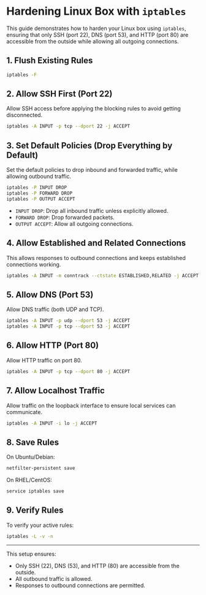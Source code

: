 
# Hardening Linux Box with `iptables`

This guide demonstrates how to harden your Linux box using `iptables`, ensuring that only SSH (port 22), DNS (port 53), and HTTP (port 80) are accessible from the outside while allowing all outgoing connections.

## 1. Flush Existing Rules

```bash
iptables -F
```

## 2. Allow SSH First (Port 22)

Allow SSH access before applying the blocking rules to avoid getting disconnected.

```bash
iptables -A INPUT -p tcp --dport 22 -j ACCEPT
```

## 3. Set Default Policies (Drop Everything by Default)

Set the default policies to drop inbound and forwarded traffic, while allowing outbound traffic.

```bash
iptables -P INPUT DROP
iptables -P FORWARD DROP
iptables -P OUTPUT ACCEPT
```

- `INPUT DROP`: Drop all inbound traffic unless explicitly allowed.
- `FORWARD DROP`: Drop forwarded packets.
- `OUTPUT ACCEPT`: Allow all outgoing connections.

## 4. Allow Established and Related Connections

This allows responses to outbound connections and keeps established connections working.

```bash
iptables -A INPUT -m conntrack --ctstate ESTABLISHED,RELATED -j ACCEPT
```

## 5. Allow DNS (Port 53)

Allow DNS traffic (both UDP and TCP).

```bash
iptables -A INPUT -p udp --dport 53 -j ACCEPT
iptables -A INPUT -p tcp --dport 53 -j ACCEPT
```

## 6. Allow HTTP (Port 80)

Allow HTTP traffic on port 80.

```bash
iptables -A INPUT -p tcp --dport 80 -j ACCEPT
```

## 7. Allow Localhost Traffic

Allow traffic on the loopback interface to ensure local services can communicate.

```bash
iptables -A INPUT -i lo -j ACCEPT
```

## 8. Save Rules

On Ubuntu/Debian:

```bash
netfilter-persistent save
```

On RHEL/CentOS:

```bash
service iptables save
```

## 9. Verify Rules

To verify your active rules:

```bash
iptables -L -v -n
```

---

This setup ensures:
- Only SSH (22), DNS (53), and HTTP (80) are accessible from the outside.
- All outbound traffic is allowed.
- Responses to outbound connections are permitted.
